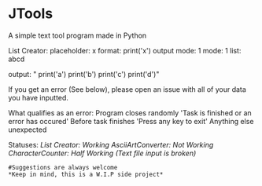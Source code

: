 # JTools
A simple text tool program made in Python

List Creator:
  placeholder: x
  format: print('x')
  output mode: 1
  mode: 1
  list: abcd
  
  output: "
  print('a')
  print('b')
  print('c')
  print('d')"
  
  
  If you get an error (See below), please open an issue with all of your data you have inputted.
  
  What qualifies as an error:
    Program closes randomly
    'Task is finished or an error has occured' Before task finishes
    'Press any key to exit'
    Anything else unexpected
    
    
Statuses:
  *List Creator: Working*
  *AsciiArtConverter: Not Working*
  *CharacterCounter: Half Working (Text file input is broken)*
    
    
    
    #Suggestions are always welcome
    *Keep in mind, this is a W.I.P side project*
